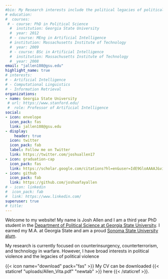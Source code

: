 ```yaml
---
#bio: My Research interests include the political legacies of political violence
# education:
#  courses:
 # - course: PhD in Political Science
  #  institution: Georgia State University
  #  year: 2012
  # - course: MEng in Artificial Intelligence
  # institution: Massachusetts Institute of Technology
  #  year: 2009
  # - course: BSc in Artificial Intelligence
  #  institution: Massachusetts Institute of Technology
  #  year: 2008
email: "jallen108@gsu.edu"
highlight_name: true
# interests:
# - Artificial Intelligence
# - Computational Linguistics
# - Information Retrieval
organizations:
- name: Georgia State University
 # url: https://www.stanford.edu/
 #  role: Professor of Artificial Intelligence
social:
- icon: envelope
  icon_pack: fas
  link: jallen108@gsu.edu
- display:
    header: true
  icon: twitter
  icon_pack: fab
  label: Follow me on Twitter
  link: https://twitter.com/joshuallen17
- icon: graduation-cap
  icon_pack: fas
  link: https://scholar.google.com/citations?hl=en&user=IdE9GloAAAAJ&view_op=list_works&sortby=title
- icon: github
  icon_pack: fab
  link: https://github.com/joshuafayallen
# - icon: linkedin
#  icon_pack: fab
#  link: https://www.linkedin.com/
superuser: true
# title: 
---
```


Welcome to my website! My name is Josh Allen and I am a third year PhD student
in the [Department of Political Science at Georgia State University](https://politicalscience.gsu.edu/).
I earned my M.A. at Georgia State and am a proud [Sonoma State University alum](http://politicalscience.sonoma.edu/).

My research is currently focused on counterinsurgency, counterterrorism, and technology in warfare.
However, I have broad interests in political violence and the legacies of political violence

{{< icon name="download" pack="fas" >}} My CV can be downloaded {{< staticref "uploads/Allen_Vita.pdf" "newtab" >}} here {{< /staticref >}}.

